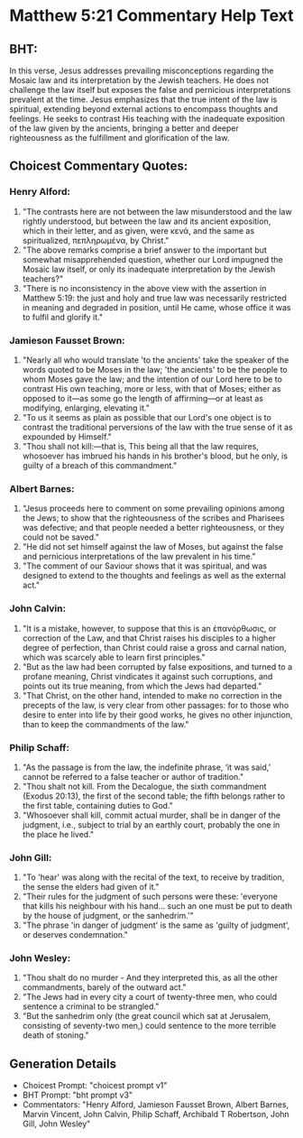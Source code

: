# Matthew 5:21 Commentary Help Text

## BHT:
In this verse, Jesus addresses prevailing misconceptions regarding the Mosaic law and its interpretation by the Jewish teachers. He does not challenge the law itself but exposes the false and pernicious interpretations prevalent at the time. Jesus emphasizes that the true intent of the law is spiritual, extending beyond external actions to encompass thoughts and feelings. He seeks to contrast His teaching with the inadequate exposition of the law given by the ancients, bringing a better and deeper righteousness as the fulfillment and glorification of the law.

## Choicest Commentary Quotes:
### Henry Alford:
1. "The contrasts here are not between the law misunderstood and the law rightly understood, but between the law and its ancient exposition, which in their letter, and as given, were κενά, and the same as spiritualized, πεπληρωμένα, by Christ."
2. "The above remarks comprise a brief answer to the important but somewhat misapprehended question, whether our Lord impugned the Mosaic law itself, or only its inadequate interpretation by the Jewish teachers?"
3. "There is no inconsistency in the above view with the assertion in Matthew 5:19: the just and holy and true law was necessarily restricted in meaning and degraded in position, until He came, whose office it was to fulfil and glorify it."

### Jamieson Fausset Brown:
1. "Nearly all who would translate 'to the ancients' take the speaker of the words quoted to be Moses in the law; 'the ancients' to be the people to whom Moses gave the law; and the intention of our Lord here to be to contrast His own teaching, more or less, with that of Moses; either as opposed to it—as some go the length of affirming—or at least as modifying, enlarging, elevating it."
2. "To us it seems as plain as possible that our Lord's one object is to contrast the traditional perversions of the law with the true sense of it as expounded by Himself."
3. "Thou shall not kill:—that is, This being all that the law requires, whosoever has imbrued his hands in his brother's blood, but he only, is guilty of a breach of this commandment."

### Albert Barnes:
1. "Jesus proceeds here to comment on some prevailing opinions among the Jews; to show that the righteousness of the scribes and Pharisees was defective; and that people needed a better righteousness, or they could not be saved."
2. "He did not set himself against the law of Moses, but against the false and pernicious interpretations of the law prevalent in his time."
3. "The comment of our Saviour shows that it was spiritual, and was designed to extend to the thoughts and feelings as well as the external act."

### John Calvin:
1. "It is a mistake, however, to suppose that this is an ἐπανόρθωσις, or correction of the Law, and that Christ raises his disciples to a higher degree of perfection, than Christ could raise a gross and carnal nation, which was scarcely able to learn first principles."
2. "But as the law had been corrupted by false expositions, and turned to a profane meaning, Christ vindicates it against such corruptions, and points out its true meaning, from which the Jews had departed."
3. "That Christ, on the other hand, intended to make no correction in the precepts of the law, is very clear from other passages: for to those who desire to enter into life by their good works, he gives no other injunction, than to keep the commandments of the law."

### Philip Schaff:
1. "As the passage is from the law, the indefinite phrase, ‘it was said,’ cannot be referred to a false teacher or author of tradition."
2. "Thou shalt not kill. From the Decalogue, the sixth commandment (Exodus 20:13), the first of the second table; the fifth belongs rather to the first table, containing duties to God."
3. "Whosoever shall kill, commit actual murder, shall be in danger of the judgment, i.e., subject to trial by an earthly court, probably the one in the place he lived."

### John Gill:
1. "To 'hear' was along with the recital of the text, to receive by tradition, the sense the elders had given of it." 
2. "Their rules for the judgment of such persons were these: 'everyone that kills his neighbour with his hand... such an one must be put to death by the house of judgment, or the sanhedrim.'"
3. "The phrase 'in danger of judgment' is the same as 'guilty of judgment', or deserves condemnation."

### John Wesley:
1. "Thou shalt do no murder - And they interpreted this, as all the other commandments, barely of the outward act." 
2. "The Jews had in every city a court of twenty-three men, who could sentence a criminal to be strangled."
3. "But the sanhedrim only (the great council which sat at Jerusalem, consisting of seventy-two men,) could sentence to the more terrible death of stoning."


## Generation Details
- Choicest Prompt: "choicest prompt v1"
- BHT Prompt: "bht prompt v3"
- Commentators: "Henry Alford, Jamieson Fausset Brown, Albert Barnes, Marvin Vincent, John Calvin, Philip Schaff, Archibald T Robertson, John Gill, John Wesley"
